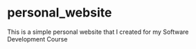 # personal_website
This is a simple personal website that I created for my Software Development Course